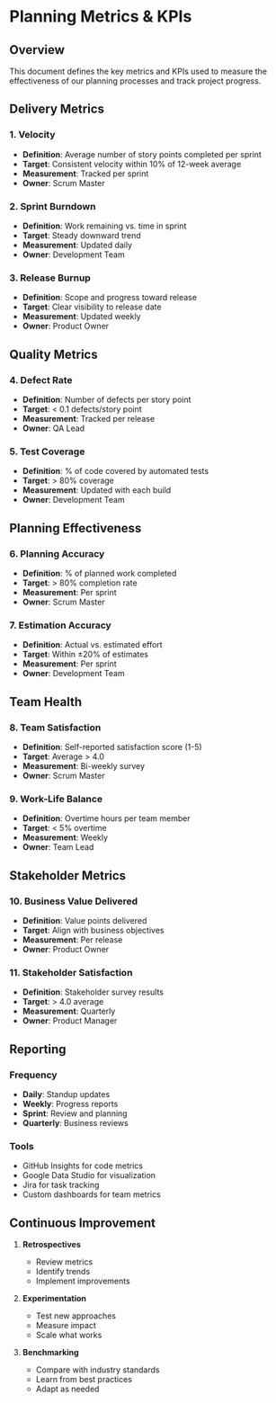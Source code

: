 # Planning Metrics & KPIs

## Overview
This document defines the key metrics and KPIs used to measure the effectiveness of our planning processes and track project progress.

## Delivery Metrics

### 1. Velocity
- **Definition**: Average number of story points completed per sprint
- **Target**: Consistent velocity within 10% of 12-week average
- **Measurement**: Tracked per sprint
- **Owner**: Scrum Master

### 2. Sprint Burndown
- **Definition**: Work remaining vs. time in sprint
- **Target**: Steady downward trend
- **Measurement**: Updated daily
- **Owner**: Development Team

### 3. Release Burnup
- **Definition**: Scope and progress toward release
- **Target**: Clear visibility to release date
- **Measurement**: Updated weekly
- **Owner**: Product Owner

## Quality Metrics

### 4. Defect Rate
- **Definition**: Number of defects per story point
- **Target**: < 0.1 defects/story point
- **Measurement**: Tracked per release
- **Owner**: QA Lead

### 5. Test Coverage
- **Definition**: % of code covered by automated tests
- **Target**: > 80% coverage
- **Measurement**: Updated with each build
- **Owner**: Development Team

## Planning Effectiveness

### 6. Planning Accuracy
- **Definition**: % of planned work completed
- **Target**: > 80% completion rate
- **Measurement**: Per sprint
- **Owner**: Scrum Master

### 7. Estimation Accuracy
- **Definition**: Actual vs. estimated effort
- **Target**: Within ±20% of estimates
- **Measurement**: Per sprint
- **Owner**: Development Team

## Team Health

### 8. Team Satisfaction
- **Definition**: Self-reported satisfaction score (1-5)
- **Target**: Average > 4.0
- **Measurement**: Bi-weekly survey
- **Owner**: Scrum Master

### 9. Work-Life Balance
- **Definition**: Overtime hours per team member
- **Target**: < 5% overtime
- **Measurement**: Weekly
- **Owner**: Team Lead

## Stakeholder Metrics

### 10. Business Value Delivered
- **Definition**: Value points delivered
- **Target**: Align with business objectives
- **Measurement**: Per release
- **Owner**: Product Owner

### 11. Stakeholder Satisfaction
- **Definition**: Stakeholder survey results
- **Target**: > 4.0 average
- **Measurement**: Quarterly
- **Owner**: Product Manager

## Reporting

### Frequency
- **Daily**: Standup updates
- **Weekly**: Progress reports
- **Sprint**: Review and planning
- **Quarterly**: Business reviews

### Tools
- GitHub Insights for code metrics
- Google Data Studio for visualization
- Jira for task tracking
- Custom dashboards for team metrics

## Continuous Improvement

1. **Retrospectives**
   - Review metrics
   - Identify trends
   - Implement improvements

2. **Experimentation**
   - Test new approaches
   - Measure impact
   - Scale what works

3. **Benchmarking**
   - Compare with industry standards
   - Learn from best practices
   - Adapt as needed
